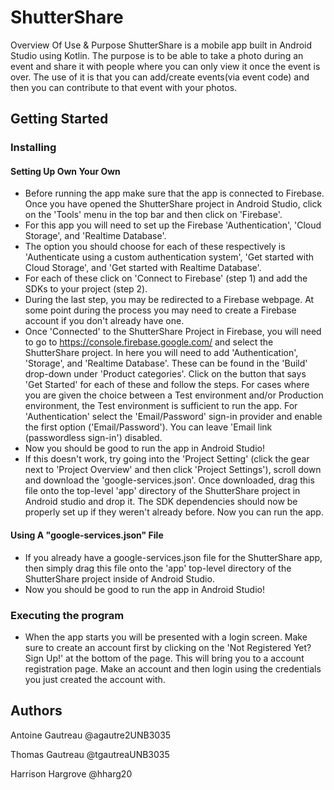 # ShutterShare
Overview Of Use & Purpose
ShutterShare is a mobile app built in Android Studio using Kotlin. The purpose is to be able to take a photo during an event and share it with people where you can only view it once the event is over.
The use of it is that you can add/create events(via event code) and then you can contribute to that event with your photos. 

## Getting Started

### Installing
#### Setting Up Own Your Own
* Before running the app make sure that the app is connected to Firebase. Once you have opened the ShutterShare project in Android Studio, click on the 'Tools' menu in the top bar and then click on 'Firebase'.
* For this app you will need to set up the Firebase 'Authentication', 'Cloud Storage', and 'Realtime Database'.
* The option you should choose for each of these respectively is 'Authenticate using a custom authentication system', 'Get started with Cloud Storage', and 'Get started with Realtime Database'.
* For each of these click on 'Connect to Firebase' (step 1) and add the SDKs to your project (step 2).
* During the last step, you may be redirected to a Firebase webpage. At some point during the process you may need to create a Firebase account if you don't already have one.
* Once 'Connected' to the ShutterShare Project in Firebase, you will need to go to https://console.firebase.google.com/ and select the ShutterShare project. In here you will need to add 'Authentication', 'Storage', and 'Realtime Database'. These can be found in the 'Build' drop-down under 'Product categories'. Click on the button that says 'Get Started' for each of these and follow the steps. For cases where you are given the choice between a Test environment and/or Production environment, the Test environment is sufficient to run the app. For 'Authentication' select the 'Email/Password' sign-in provider and enable the first option ('Email/Password'). You can leave 'Email link (passwordless sign-in') disabled.
* Now you should be good to run the app in Android Studio!
* If this doesn't work, try going into the 'Project Setting' (click the gear next to 'Project Overview' and then click 'Project Settings'), scroll down and download the 'google-services.json'. Once downloaded, drag this file onto the top-level 'app' directory of the ShutterShare project in Android studio and drop it. The SDK dependencies should now be properly set up if they weren't already before. Now you can run the app.

#### Using A "google-services.json" File
* If you already have a google-services.json file for the ShutterShare app, then simply drag this file onto the 'app' top-level directory of the ShutterShare project inside of Android Studio.
* Now you should be good to run the app in Android Studio!

### Executing the program
* When the app starts you will be presented with a login screen. Make sure to create an account first by clicking on the 'Not Registered Yet? Sign Up!' at the bottom of the page. This will bring you to a account registration page. Make an account and then login using the credentials you just created the account with.

## Authors

Antoine Gautreau
@agautre2UNB3035

Thomas Gautreau
@tgautreaUNB3035

Harrison Hargrove
@hharg20
